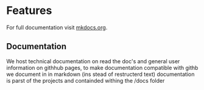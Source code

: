 # Features

For full documentation visit [mkdocs.org](https://www.mkdocs.org).

## Documentation
We host technical documentation on read the doc's and general user information on githhub pages, to make documentation compatible with githb we document in in markdown (ins stead of restructerd text) documentation is parst of the projects and containded withing the /docs folder
